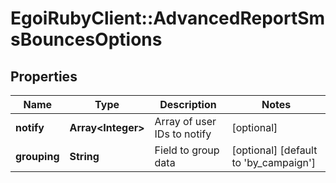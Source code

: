 # EgoiRubyClient::AdvancedReportSmsBouncesOptions

## Properties
Name | Type | Description | Notes
------------ | ------------- | ------------- | -------------
**notify** | **Array&lt;Integer&gt;** | Array of user IDs to notify | [optional] 
**grouping** | **String** | Field to group data | [optional] [default to &#39;by_campaign&#39;]


